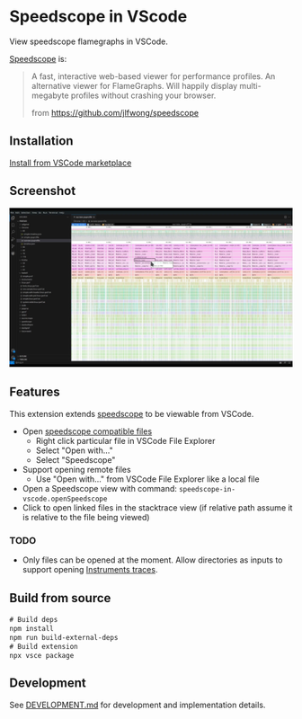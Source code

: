 # Speedscope in VScode

View speedscope flamegraphs in VSCode.

[Speedscope](https://www.speedscope.app/) is:

> A fast, interactive web-based viewer for performance profiles.
> An alternative viewer for FlameGraphs.
> Will happily display multi-megabyte profiles without crashing your browser.
>
> from https://github.com/jlfwong/speedscope

## Installation

[Install from VSCode marketplace](https://marketplace.visualstudio.com/items?itemName=sransara.speedscope-in-vscode)

## Screenshot

![screenshot.jpg](./media/screenshot.jpg)

## Features

This extension extends [speedscope](https://github.com/jlfwong/speedscope) to be viewable from VSCode.

- Open [speedscope compatible files](https://github.com/jlfwong/speedscope/wiki)
  - Right click particular file in VSCode File Explorer
  - Select "Open with..."
  - Select "Speedscope"
- Support opening remote files
  - Use "Open with..." from VSCode File Explorer like a local file
- Open a Speedscope view with command: `speedscope-in-vscode.openSpeedscope`
- Click to open linked files in the stacktrace view (if relative path assume it is relative to the file being viewed)

### TODO

- Only files can be opened at the moment.
  Allow directories as inputs to support opening [Instruments traces](https://help.apple.com/instruments/mac/10.0/).

## Build from source

```
# Build deps
npm install
npm run build-external-deps
# Build extension
npx vsce package
```

## Development

See [DEVELOPMENT.md](DEVELOPMENT.md) for development and implementation details.

